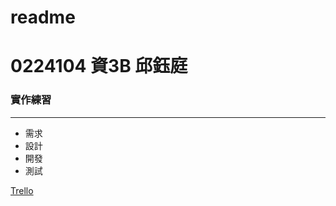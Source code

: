 # readme
# 0224104 資3B 邱鈺庭
### 實作練習 ###
-----------------------

- 需求
- 設計
- 開發
- 測試

[Trello](https://trello.com/b/KAUHPLm9/-)
